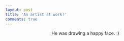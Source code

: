 ```yaml
---
layout: post
title: 'An artist at work!'
comments: true
---
```


<div class="pp_items">
<div class="pp_item" align="center"><img style="max-width: 100%;" src="http://static.pixelpipe.com/93651ebb-8a38-442f-92b8-d38f3653fae5_b.jpg" alt="" />He was drawing a happy face. :)

</div>
</div>
